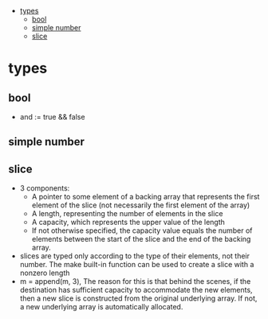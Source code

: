 - [types](#types)
  - [bool](#bool)
  - [simple number](#simple-number)
  - [slice](#slice)

# types
## bool
- and := true && false
## simple number
## slice
- 3 components:
  - A pointer to some element of a backing array that represents the first element of the slice (not necessarily the first element of the array)
  - A length, representing the number of elements in the slice
  - A capacity, which represents the upper value of the length
  - If not otherwise specified, the capacity value equals the number of elements between the start of the slice and the end of the backing array.
- slices are typed only according to the type of their elements, not their number. The make built-in function can be used to create a slice with a nonzero length 
- m = append(m, 3), The reason for this is that behind the scenes, if the destination has sufficient capacity to accommodate the new elements, then a new slice is constructed from the original underlying array. If not, a new underlying array is automatically allocated.
